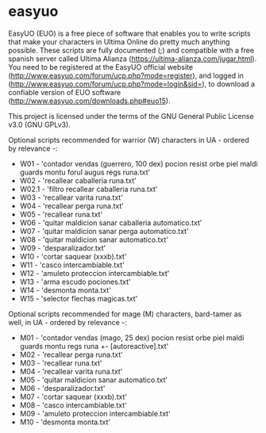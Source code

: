 # easyuo
EasyUO (EUO) is a free piece of software that enables you to write scripts that make your characters in Ultima Online do pretty much anything possible. These scripts are fully documented (;) and compatible with a free spanish server called Ultima Alianza (https://ultima-alianza.com/jugar.html). You need to be registered at the EasyUO official website (http://www.easyuo.com/forum/ucp.php?mode=register), and logged in (http://www.easyuo.com/forum/ucp.php?mode=login&sid=), to download a confiable version of EUO software (http://www.easyuo.com/downloads.php#euo15).

This project is licensed under the terms of the GNU General Public License v3.0 (GNU GPLv3).

Optional scripts recommended for warrior (W) characters in UA - ordered by relevance -:

- W01 - 'contador vendas (guerrero, 100 dex) pocion resist orbe piel maldi guards montu forul augus regs runa.txt'
- W02 - 'recallear caballeria runa.txt'
- W02.1 - 'filtro recallear caballeria runa.txt'
- W03 - 'recallear varita runa.txt'
- W04 - 'recallear perga runa.txt'
- W05 - 'recallear runa.txt'
- W06 - 'quitar maldicion sanar caballeria automatico.txt'
- W07 - 'quitar maldicion sanar perga automatico.txt'
- W08 - 'quitar maldicion sanar automatico.txt'
- W09 - 'desparalizador.txt'
- W10 - 'cortar saquear (xxxb).txt'
- W11 - 'casco intercambiable.txt'
- W12 - 'amuleto proteccion intercambiable.txt'
- W13 - 'arma escudo pociones.txt'
- W14 - 'desmonta monta.txt'
- W15 - 'selector flechas magicas.txt'

Optional scripts recommended for mage (M) characters, bard-tamer as well, in UA - ordered by relevance -:

- M01 - 'contador vendas (mago, 25 dex) pocion resist orbe piel maldi guards montu regs runa +- [autoreactive].txt'
- M02 - 'recallear perga runa.txt'
- M03 - 'recallear runa.txt'
- M04 - 'recallear varita runa.txt'
- M05 - 'quitar maldicion sanar automatico.txt'
- M06 - 'desparalizador.txt'
- M07 - 'cortar saquear (xxxb).txt'
- M08 - 'casco intercambiable.txt'
- M09 - 'amuleto proteccion intercambiable.txt'
- M10 - 'desmonta monta.txt'
